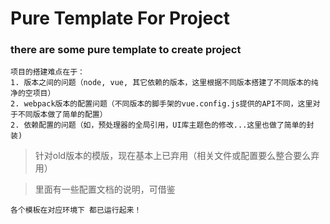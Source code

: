 # Pure Template For Project

### there are some pure template to create project

```
项目的搭建难点在于：
1. 版本之间的问题（node, vue, 其它依赖的版本，这里根据不同版本搭建了不同版本的纯净的空项目）
2. webpack版本的配置问题（不同版本的脚手架的vue.config.js提供的API不同，这里对于不同版本做了简单的配置）
2. 依赖配置的问题（如，预处理器的全局引用，UI库主题色的修改...这里也做了简单的封装)
```

>针对old版本的模版，现在基本上已弃用（相关文件或配置要么整合要么弃用）

>里面有一些配置文档的说明，可借鉴

    各个模板在对应环境下 都已运行起来！
